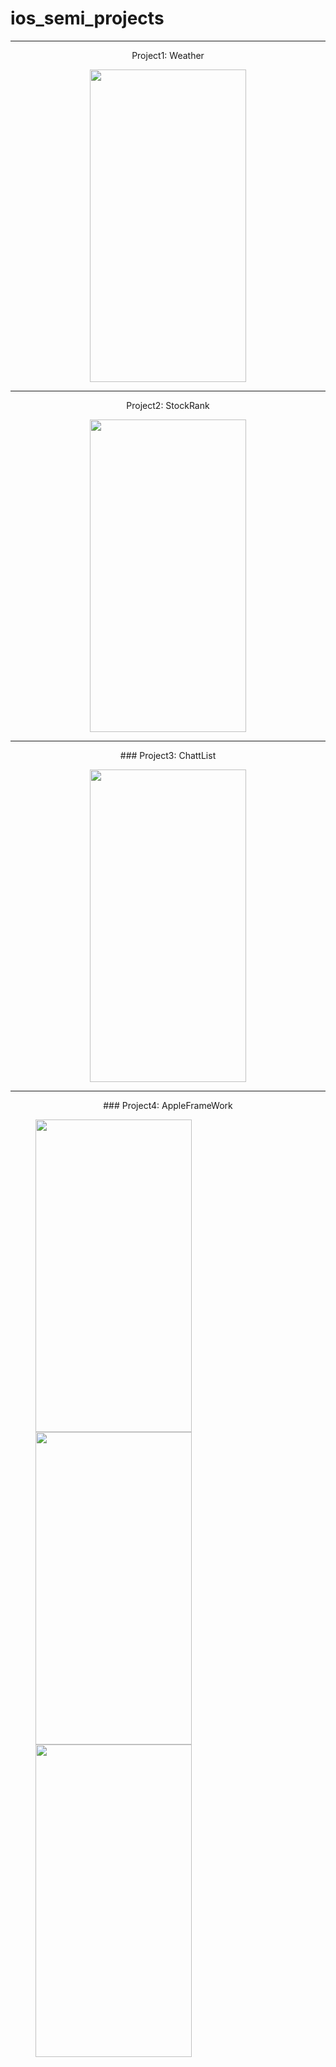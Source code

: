 # ios_semi_projects


---
<div align="center">
  Project1: Weather
</div>

<p align="center">
  <img src="https://user-images.githubusercontent.com/96190905/178131593-5c2ed255-ed4b-4331-a68c-cc5434941097.png" width="250" height="500">
</p>


---
<div align="center">
  Project2: StockRank
</div>

<p align="center">
  <img src="https://user-images.githubusercontent.com/96190905/178131628-e11d08d0-c540-4ae7-82fb-98fb9c6c0f50.png" width="250" height="500">
</p>

---

<div align="center">
  ### Project3: ChattList
</div>

<p align="center">
  <img src="https://user-images.githubusercontent.com/96190905/178131609-9d7d16b6-779f-43c5-ab68-f36646bdf917.png" width="250" height="500">
</p>


---

<div align="center">
  ### Project4: AppleFrameWork
</div>

<figure class="third">
  <img src="https://user-images.githubusercontent.com/96190905/178134463-c867aab5-a275-44e8-a287-ca8ff4de7951.png" width="250" height="500">
  <img src="https://user-images.githubusercontent.com/96190905/178134434-d9f334d0-e076-43d8-94c7-047f0b145fb8.png" width="250" height="500">
  <img src="https://user-images.githubusercontent.com/96190905/178134440-7a44c217-e6e7-4230-8165-b8bdcf7335e1.png" width="250" height="500">
</figure>
  
